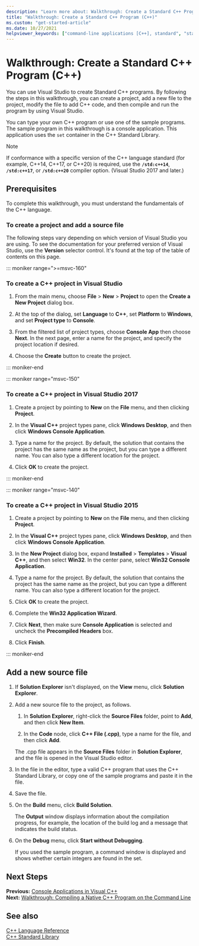 ```yaml
---
description: "Learn more about: Walkthrough: Create a Standard C++ Program (C++)"
title: "Walkthrough: Create a Standard C++ Program (C++)"
ms.custom: "get-started-article"
ms.date: 10/27/2021
helpviewer_keywords: ["command-line applications [C++], standard", "standard applications [C++]"]
---
```

# Walkthrough: Create a Standard C++ Program (C++)

You can use Visual Studio to create Standard C++ programs. By following the steps in this walkthrough, you can create a project, add a new file to the project, modify the file to add C++ code, and then compile and run the program by using Visual Studio.

You can type your own C++ program or use one of the sample programs. The sample program in this walkthrough is a console application. This application uses the `set` container in the C++ Standard Library.

> [!NOTE]
> If conformance with a specific version of the C++ language standard (for example, C++14, C++17, or C++20) is required, use the **`/std:c++14`**, **`/std:c++17`**, or **`/std:c++20`** compiler option. (Visual Studio 2017 and later.)

## Prerequisites

To complete this walkthrough, you must understand the fundamentals of the C++ language.

### To create a project and add a source file

The following steps vary depending on which version of Visual Studio you are using. To see the documentation for your preferred version of Visual Studio, use the **Version** selector control. It's found at the top of the table of contents on this page.

::: moniker range=">=msvc-160"

### To create a C++ project in Visual Studio

1. From the main menu, choose **File** > **New** > **Project** to open the **Create a New Project** dialog box.

1. At the top of the dialog, set  **Language** to **C++**, set **Platform** to **Windows**, and set **Project type** to **Console**.

1. From the filtered list of project types, choose **Console App** then choose **Next**. In the next page, enter a name for the project, and specify the project location if desired.

1. Choose the **Create** button to create the project.

::: moniker-end

::: moniker range="msvc-150"

### To create a C++ project in Visual Studio 2017

1. Create a project by pointing to **New** on the **File** menu, and then clicking **Project**.

1. In the **Visual C++** project types pane, click **Windows Desktop**, and then click **Windows Console Application**.

1. Type a name for the project. By default, the solution that contains the project has the same name as the project, but you can type a different name. You can also type a different location for the project.

1. Click **OK** to create the project.

::: moniker-end

::: moniker range="msvc-140"

### To create a C++ project in Visual Studio 2015

1. Create a project by pointing to **New** on the **File** menu, and then clicking **Project**.

1. In the **Visual C++** project types pane, click **Windows Desktop**, and then click **Windows Console Application**.

1. In the **New Project** dialog box, expand **Installed** > **Templates** > **Visual C++**, and then select **Win32**. In the center pane, select **Win32 Console Application**.

1. Type a name for the project. By default, the solution that contains the project has the same name as the project, but you can type a different name. You can also type a different location for the project.

1. Click **OK** to create the project.

1. Complete the **Win32 Application Wizard**.

1. Click **Next**, then make sure **Console Application** is selected and uncheck the **Precompiled Headers** box.

1. Click **Finish**.

::: moniker-end

## Add a new source file

1. If **Solution Explorer** isn't displayed, on the **View** menu, click **Solution Explorer**.

1. Add a new source file to the project, as follows.

   1. In **Solution Explorer**, right-click the **Source Files** folder, point to **Add**, and then click **New Item**.

   1. In the **Code** node, click **C++ File (.cpp)**, type a name for the file, and then click **Add**.

   The .cpp file appears in the **Source Files** folder in **Solution Explorer**, and the file is opened in the Visual Studio editor.

1. In the file in the editor, type a valid C++ program that uses the C++ Standard Library, or copy one of the sample programs and paste it in the file.

1. Save the file.

1. On the **Build** menu, click **Build Solution**.

   The **Output** window displays information about the compilation progress, for example, the location of the build log and a message that indicates the build status.

1. On the **Debug** menu, click **Start without Debugging**.

   If you used the sample program, a command window is displayed and shows whether certain integers are found in the set.

## Next Steps

**Previous:** [Console Applications in Visual C++](./overview-of-windows-programming-in-cpp.md)<br/>
**Next:** [Walkthrough: Compiling a Native C++ Program on the Command Line](../build/walkthrough-compiling-a-native-cpp-program-on-the-command-line.md)

## See also

[C++ Language Reference](../cpp/cpp-language-reference.md)<br/>
[C++ Standard Library](../standard-library/cpp-standard-library-reference.md)
